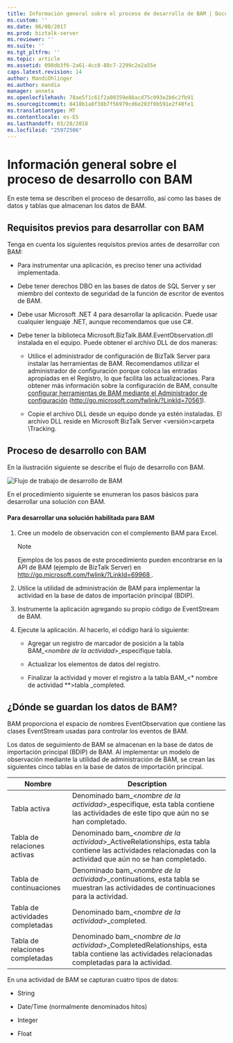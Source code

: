 ```yaml
---
title: Información general sobre el proceso de desarrollo de BAM | Documentos de Microsoft
ms.custom: ''
ms.date: 06/08/2017
ms.prod: biztalk-server
ms.reviewer: ''
ms.suite: ''
ms.tgt_pltfrm: ''
ms.topic: article
ms.assetid: 098db3f6-2a61-4cc8-88c7-2299c2e2a55e
caps.latest.revision: 14
author: MandiOhlinger
ms.author: mandia
manager: anneta
ms.openlocfilehash: 78ae5f1c61f2a00359e88acd75c093e2b6c2fb91
ms.sourcegitcommit: 8418b1a8f38b7f56979cd6e203f0b591e2f40fe1
ms.translationtype: MT
ms.contentlocale: es-ES
ms.lasthandoff: 03/28/2018
ms.locfileid: "25972506"
---
```

# <a name="overview-of-the-bam-development-process"></a>Información general sobre el proceso de desarrollo con BAM
En este tema se describen el proceso de desarrollo, así como las bases de datos y tablas que almacenan los datos de BAM.  
  
## <a name="prerequisites-for-developing-with-bam"></a>Requisitos previos para desarrollar con BAM  
 Tenga en cuenta los siguientes requisitos previos antes de desarrollar con BAM:  
  
-   Para instrumentar una aplicación, es preciso tener una actividad implementada.  
  
-   Debe tener derechos DBO en las bases de datos de SQL Server y ser miembro del contexto de seguridad de la función de escritor de eventos de BAM.  
  
-   Debe usar Microsoft .NET 4 para desarrollar la aplicación. Puede usar cualquier lenguaje .NET, aunque recomendamos que use C#.  
  
-   Debe tener la biblioteca Microsoft.BizTalk.BAM.EventObservation.dll instalada en el equipo. Puede obtener el archivo DLL de dos maneras:  
  
    -   Utilice el administrador de configuración de BizTalk Server para instalar las herramientas de BAM. Recomendamos utilizar el administrador de configuración porque coloca las entradas apropiadas en el Registro, lo que facilita las actualizaciones. Para obtener más información sobre la configuración de BAM, consulte [configurar herramientas de BAM mediante el Administrador de configuración](http://go.microsoft.com/fwlink/?LinkId=70561) (http://go.microsoft.com/fwlink/?LinkId=70561).  
  
    -   Copie el archivo DLL desde un equipo donde ya estén instaladas. El archivo DLL reside en Microsoft BizTalk Server \<versión\>carpeta \Tracking.  
  
## <a name="bam-development-process"></a>Proceso de desarrollo con BAM  
 En la ilustración siguiente se describe el flujo de desarrollo con BAM.  
  
 ![Flujo de trabajo de desarrollo de BAM](../core/media/dwb-bamdevelopmentflowc.gif "dwb_bamdevelopmentflowc")  
  
 En el procedimiento siguiente se enumeran los pasos básicos para desarrollar una solución con BAM.  
  
#### <a name="to-develop-a-bam-enabled-solution"></a>Para desarrollar una solución habilitada para BAM  
  
1.  Cree un modelo de observación con el complemento BAM para Excel.  
  
    > [!NOTE]
    >  Ejemplos de los pasos de este procedimiento pueden encontrarse en la API de BAM (ejemplo de BizTalk Server) en [ http://go.microsoft.com/fwlink/?LinkId=69968 ](http://go.microsoft.com/fwlink/?LinkId=69968).  
  
2.  Utilice la utilidad de administración de BAM para implementar la actividad en la base de datos de importación principal (BDIP).  
  
3.  Instrumente la aplicación agregando su propio código de EventStream de BAM.  
  
4.  Ejecute la aplicación. Al hacerlo, el código hará lo siguiente:  
  
    -   Agregar un registro de marcador de posición a la tabla BAM_\<*nombre de la actividad*\>_especifique tabla.  
  
    -   Actualizar los elementos de datos del registro.  
  
    -   Finalizar la actividad y mover el registro a la tabla BAM_\<* nombre de actividad **\>tabla _completed.  
  
## <a name="where-bam-data-is-stored"></a>¿Dónde se guardan los datos de BAM?  
 BAM proporciona el espacio de nombres EventObservation que contiene las clases EventStream usadas para controlar los eventos de BAM.  
  
 Los datos de seguimiento de BAM se almacenan en la base de datos de importación principal (BDIP) de BAM. Al implementar un modelo de observación mediante la utilidad de administración de BAM, se crean las siguientes cinco tablas en la base de datos de importación principal.  
  
|Nombre|Description|  
|----------|-----------------|  
|Tabla activa|Denominado bam_\<*nombre de la actividad*\>_especifique, esta tabla contiene las actividades de este tipo que aún no se han completado.|  
|Tabla de relaciones activas|Denominado bam_\<*nombre de la actividad*\>_ActiveRelationships, esta tabla contiene las actividades relacionadas con la actividad que aún no se han completado.|  
|Tabla de continuaciones|Denominado bam_\<*nombre de la actividad*\>_continuations, esta tabla se muestran las actividades de continuaciones para la actividad.|  
|Tabla de actividades completadas|Denominado bam_\<*nombre de la actividad*\>_completed.|  
|Tabla de relaciones completadas|Denominado bam_\<*nombre de la actividad*\>_CompletedRelationships, esta tabla contiene las actividades relacionadas completadas para la actividad.|  
  
 En una actividad de BAM se capturan cuatro tipos de datos:  
  
-   String  
  
-   Date/Time (normalmente denominados hitos)  
  
-   Integer  
  
-   Float